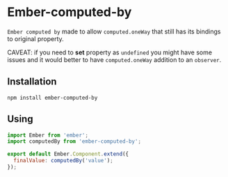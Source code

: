 # Ember-computed-by

`Ember computed by` made to allow `computed.oneWay` that still has its bindings to original property.

CAVEAT: if you need to **set** property as `undefined` you might have some issues and it would better to have `computed.oneWay` addition to an `observer`.


## Installation

`npm install ember-computed-by`


## Using

```js
import Ember from 'ember';
import computedBy from 'ember-computed-by';

export default Ember.Component.extend({
  finalValue: computedBy('value');
});

```
